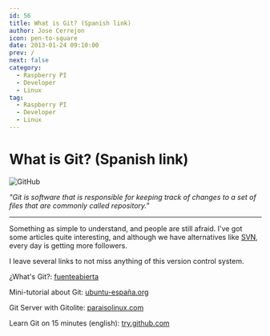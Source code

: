 ```yaml
---
id: 56
title: What is Git? (Spanish link)
author: Jose Cerrejon
icon: pen-to-square
date: 2013-01-24 09:10:00
prev: /
next: false
category:
  - Raspberry PI
  - Developer
  - Linux
tag:
  - Raspberry PI
  - Developer
  - Linux
---
```


# What is Git? (Spanish link)

![GitHub](/images/git.jpg)

*"Git is software that is responsible for keeping track of changes to a set of files that are commonly called repository."*

- - -
Something as simple to understand, and people are still afraid. I've got some articles quite interesting, and although we have alternatives like [SVN](http://es.wikipedia.org/wiki/Subversion_(software)), every day is getting more followers.

I leave several links to not miss anything of this version control system.

¿What's Git?: [fuenteabierta](http://fuenteabierta.teubi.co/2013/01/de-romances-y-asiaticas-que-es-git-y-un.html)

Mini-tutorial about Git: [ubuntu-españa.org](http://ubuntu-españa.org/content/mini-manual-de-git)

Git Server with Gitolite: [paraisolinux.com](http://paraisolinux.com/como-servidor-git-con-gitolite/)

Learn Git on 15 minutes (english): [try.github.com](http://try.github.com/levels/1/challenges/1)